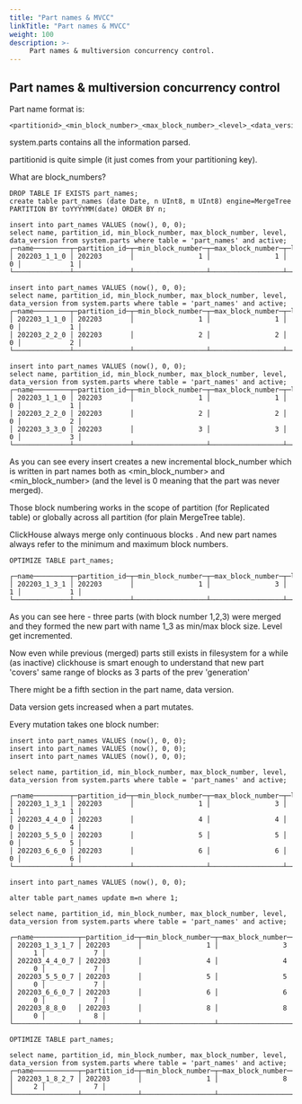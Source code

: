 ```yaml
---
title: "Part names & MVCC"
linkTitle: "Part names & MVCC"
weight: 100
description: >-
     Part names & multiversion concurrency control.
---
```


## Part names & multiversion concurrency control

Part name format is:
```
<partitionid>_<min_block_number>_<max_block_number>_<level>_<data_version>
```

system.parts contains all the information parsed.

partitionid is quite simple (it just comes from your partitioning key).

What are block_numbers?

```
DROP TABLE IF EXISTS part_names;
create table part_names (date Date, n UInt8, m UInt8) engine=MergeTree PARTITION BY toYYYYMM(date) ORDER BY n;

insert into part_names VALUES (now(), 0, 0);
select name, partition_id, min_block_number, max_block_number, level, data_version from system.parts where table = 'part_names' and active;
┌─name─────────┬─partition_id─┬─min_block_number─┬─max_block_number─┬─level─┬─data_version─┐
│ 202203_1_1_0 │ 202203       │                1 │                1 │     0 │            1 │
└──────────────┴──────────────┴──────────────────┴──────────────────┴───────┴──────────────┘

insert into part_names VALUES (now(), 0, 0);
select name, partition_id, min_block_number, max_block_number, level, data_version from system.parts where table = 'part_names' and active;
┌─name─────────┬─partition_id─┬─min_block_number─┬─max_block_number─┬─level─┬─data_version─┐
│ 202203_1_1_0 │ 202203       │                1 │                1 │     0 │            1 │
│ 202203_2_2_0 │ 202203       │                2 │                2 │     0 │            2 │
└──────────────┴──────────────┴──────────────────┴──────────────────┴───────┴──────────────┘

insert into part_names VALUES (now(), 0, 0);
select name, partition_id, min_block_number, max_block_number, level, data_version from system.parts where table = 'part_names' and active;
┌─name─────────┬─partition_id─┬─min_block_number─┬─max_block_number─┬─level─┬─data_version─┐
│ 202203_1_1_0 │ 202203       │                1 │                1 │     0 │            1 │
│ 202203_2_2_0 │ 202203       │                2 │                2 │     0 │            2 │
│ 202203_3_3_0 │ 202203       │                3 │                3 │     0 │            3 │
└──────────────┴──────────────┴──────────────────┴──────────────────┴───────┴──────────────┘
```

As you can see every insert creates a new incremental block_number which is written in part names both as <min_block_number> and <min_block_number>
(and the level is 0 meaning that the part was never merged).

Those block numbering works in the scope of partition (for Replicated table) or globally across all partition (for plain MergeTree table).

ClickHouse always merge only continuous blocks . And new part names always refer to the minimum and maximum block numbers.

```
OPTIMIZE TABLE part_names;

┌─name─────────┬─partition_id─┬─min_block_number─┬─max_block_number─┬─level─┬─data_version─┐
│ 202203_1_3_1 │ 202203       │                1 │                3 │     1 │            1 │
└──────────────┴──────────────┴──────────────────┴──────────────────┴───────┴──────────────┘
```

As you can see here - three parts (with block number 1,2,3) were merged and they formed the new part with name 1_3 as min/max block size.
Level get incremented.

Now even while previous (merged) parts still exists in filesystem for a while (as inactive) clickhouse is smart enough to understand
that new part 'covers' same range of blocks as 3 parts of the prev 'generation'

There might be a fifth section in the part name, data version.

Data version gets increased when a part mutates.

Every mutation takes one block number:

```
insert into part_names VALUES (now(), 0, 0);
insert into part_names VALUES (now(), 0, 0);
insert into part_names VALUES (now(), 0, 0);

select name, partition_id, min_block_number, max_block_number, level, data_version from system.parts where table = 'part_names' and active;

┌─name─────────┬─partition_id─┬─min_block_number─┬─max_block_number─┬─level─┬─data_version─┐
│ 202203_1_3_1 │ 202203       │                1 │                3 │     1 │            1 │
│ 202203_4_4_0 │ 202203       │                4 │                4 │     0 │            4 │
│ 202203_5_5_0 │ 202203       │                5 │                5 │     0 │            5 │
│ 202203_6_6_0 │ 202203       │                6 │                6 │     0 │            6 │
└──────────────┴──────────────┴──────────────────┴──────────────────┴───────┴──────────────┘

insert into part_names VALUES (now(), 0, 0);

alter table part_names update m=n where 1;

select name, partition_id, min_block_number, max_block_number, level, data_version from system.parts where table = 'part_names' and active;

┌─name───────────┬─partition_id─┬─min_block_number─┬─max_block_number─┬─level─┬─data_version─┐
│ 202203_1_3_1_7 │ 202203       │                1 │                3 │     1 │            7 │
│ 202203_4_4_0_7 │ 202203       │                4 │                4 │     0 │            7 │
│ 202203_5_5_0_7 │ 202203       │                5 │                5 │     0 │            7 │
│ 202203_6_6_0_7 │ 202203       │                6 │                6 │     0 │            7 │
│ 202203_8_8_0   │ 202203       │                8 │                8 │     0 │            8 │
└────────────────┴──────────────┴──────────────────┴──────────────────┴───────┴──────────────┘

OPTIMIZE TABLE part_names;

select name, partition_id, min_block_number, max_block_number, level, data_version from system.parts where table = 'part_names' and active;
┌─name───────────┬─partition_id─┬─min_block_number─┬─max_block_number─┬─level─┬─data_version─┐
│ 202203_1_8_2_7 │ 202203       │                1 │                8 │     2 │            7 │
└────────────────┴──────────────┴──────────────────┴──────────────────┴───────┴──────────────┘
```
